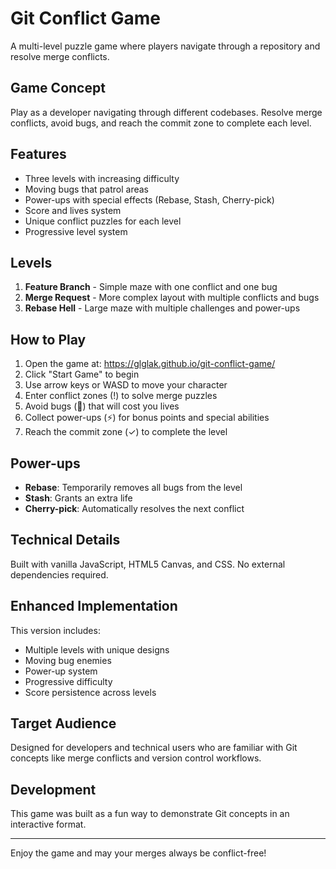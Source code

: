 # Git Conflict Game

A multi-level puzzle game where players navigate through a repository and resolve merge conflicts.

## Game Concept

Play as a developer navigating through different codebases. Resolve merge conflicts, avoid bugs, and reach the commit zone to complete each level.

## Features

- Three levels with increasing difficulty
- Moving bugs that patrol areas
- Power-ups with special effects (Rebase, Stash, Cherry-pick)
- Score and lives system
- Unique conflict puzzles for each level
- Progressive level system

## Levels

1. **Feature Branch** - Simple maze with one conflict and one bug
2. **Merge Request** - More complex layout with multiple conflicts and bugs
3. **Rebase Hell** - Large maze with multiple challenges and power-ups

## How to Play

1. Open the game at: https://glglak.github.io/git-conflict-game/
2. Click "Start Game" to begin
3. Use arrow keys or WASD to move your character
4. Enter conflict zones (!) to solve merge puzzles
5. Avoid bugs (🐞) that will cost you lives
6. Collect power-ups (⚡) for bonus points and special abilities
7. Reach the commit zone (✓) to complete the level

## Power-ups

- **Rebase**: Temporarily removes all bugs from the level
- **Stash**: Grants an extra life
- **Cherry-pick**: Automatically resolves the next conflict

## Technical Details

Built with vanilla JavaScript, HTML5 Canvas, and CSS. No external dependencies required.

## Enhanced Implementation

This version includes:
- Multiple levels with unique designs
- Moving bug enemies
- Power-up system
- Progressive difficulty
- Score persistence across levels

## Target Audience

Designed for developers and technical users who are familiar with Git concepts like merge conflicts and version control workflows.

## Development

This game was built as a fun way to demonstrate Git concepts in an interactive format.

---

Enjoy the game and may your merges always be conflict-free!
